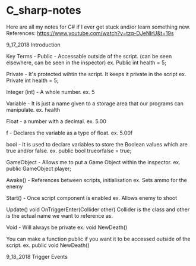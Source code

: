 # C_sharp-notes
Here are all my notes for C# if I ever get stuck and/or learn something new.
References:
https://www.youtube.com/watch?v=tzq-DJeNIrU&t=19s

9_17_2018
Introduction

Key Terms -
Public - Accessable outside of the script. (can be seen elsewhere, can be seen in the inspector)
  ex. Public int health = 5;
  
Private - It's protected wihtin the script. It keeps it private in the script
  ex. Private int health = 5;

Integer (int) - A whole number. 
  ex. 5

Variable - It is just a name given to a storage area that our programs can manipulate. 
  ex. health

Float - a number with a decimal. 
  ex. 5.00

f - Declares the variable as a type of float. 
  ex. 5.00f

bool - It is used to declare variables to store the Boolean values which are true and/or false.
  ex. public bool trueorfalse = true;

GameObject - Allows me to put a Game Object within the inspector.
  ex. public GameObject player;

Awake() - References between scripts, initialisation
ex. Sets ammo for the enemy

Start() - Once script component is enabled
ex. Allows enemy to shoot

Update()
void OnTriggerEnter(Collider other)
  Collider is the class and other is the actual name we want to reference as.

Void - Will always be private
  ex. void NewDeath()

You can make a function public if you want it to be accessed outside of the script.
  ex. public void NewDeath()
  
9_18_2018
 Trigger Events
